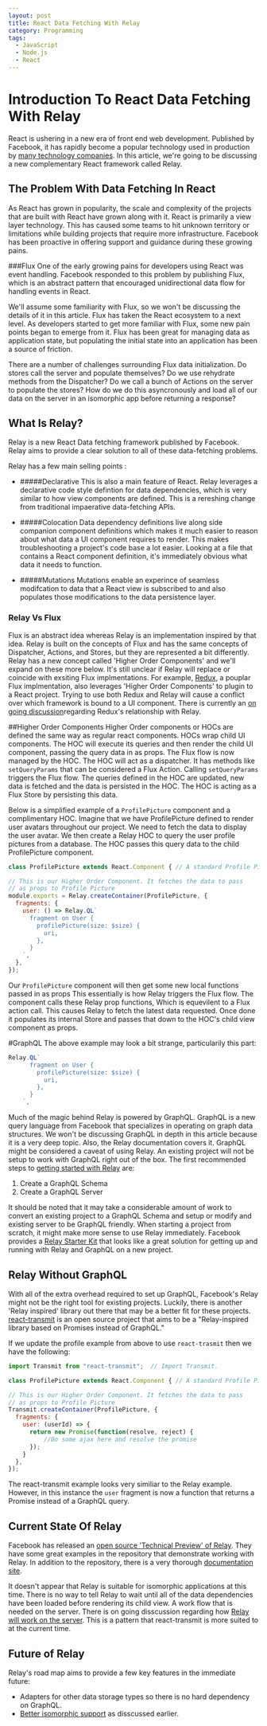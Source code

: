 ```yaml
---
layout: post
title: React Data Fetching With Relay
category: Programming
tags:
  - JavaScript
  - Node.js
  - React
---
```


# Introduction To React Data Fetching With Relay
React is ushering in a new era of front end web development. Published by Facebook, it has rapidly become a popular technology used in production by [many technology companies](https://github.com/facebook/react/wiki/Sites-Using-React). In this article, we're going to be discussing a new complementary React framework called Relay.

## The Problem With Data Fetching In React
As React has grown in popularity, the scale and complexity of the projects that are built with React have grown along with it. React is primarily a view layer technology. This has caused some teams to hit unknown territory or limitations while building projects that require more infrastructure. Facebook has been proactive in offering support and guidance during these growing pains.

###Flux
One of the early growing pains for developers using React was event handling. Facebook responded to this problem by publishing Flux, which is an abstract pattern that encouraged unidirectional data flow for handling events in React.

We'll assume some familiarity with Flux, so we won't be discussing the details of it in this article. Flux has taken the React ecosystem to a next level. As developers started to get more familiar with Flux, some new pain points began to emerge from it. Flux has been great for managing data as application state, but populating the initial state into an application has been a source of friction.

There are a number of challenges surrounding Flux data initialization. Do stores call the server and populate themselves? Do we use rehydrate methods from the Dispatcher? Do we call a bunch of Actions on the server to populate the stores? How do we do this asyncronously and load all of our data on the server in an isomorphic app before returning a response?

## What Is Relay?
Relay is a new React Data fetching framework published by Facebook. Relay aims to provide a clear solution to all of these data-fetching problems.

Relay has a few main selling points : 

* #####Declarative
This is also a main feature of React. Relay leverages a declarative code style defintion for data dependencies, which is very similar to how view components are defined. This is a rereshing change from traditional impaerative data-fetching APIs.

* #####Colocation
Data dependency definitions live along side companion component definitions which makes it much easier to reason about what data a UI component requires to render. This makes troubleshooting a project's code base a lot easier. Looking at a file that contains a React component definition, it's immediately obvious what data it needs to function.

* #####Mutations
Mutations enable an experince of seamless modifcation to data that a React view is subscribed to and also populates those modifications to the data persistence layer. 

### Relay Vs Flux
Flux is an abstract idea whereas Relay is an implementation inspired by that idea. Relay is built on the concepts of Flux and has the same concepts of Dispatcher, Actions, and Stores, but they are represented a bit differently. Relay has a new concept called 'Higher Order Components' and we'll expand on these more below. It's still unclear if Relay will replace or coincide with exsiting Flux implmentations. For example, [Redux](https://github.com/rackt/redux), a pouplar Flux implmentation, also leverages 'Higher Order Components' to plugin to a React project. Trying to use both Redux and Relay will cause a conflict over which framework is bound to a UI component. There is currently an [on going discussion](https://github.com/rackt/redux/issues/464)regarding Redux's relationship with Relay.

##Higher Order Components
Higher Order components or HOCs are defined the same way as regular react components. HOCs wrap child UI components. The HOC will execute its queries and then render the child UI component, passing the query data in as props. The Flux flow is now managed by the HOC. The HOC will act as a dispatcher. It has methods like `setQueryParams` that can be considered a Flux Action. Calling `setQueryParams` triggers the Flux flow. The queries defined in the HOC are updated, new data is fetched and the data is persisted in the HOC. The HOC is acting as a Flux Store by persisting this data.

Below is a simplified example of a `ProfilePicture` component and a complimentary HOC. Imagine that we have ProfilePicture defined to render user avatars throughout our project. We need to fetch the data to display the user avatar. We then create a Relay HOC to query the user profile pictures from a database. The HOC passes this query data to the child ProfilePicture component.


```javascript
class ProfilePicture extends React.Component { // A standard Profile Picture component }

// This is our Higher Order Component. It fetches the data to pass
// as props to Profile Picture
module.exports = Relay.createContainer(ProfilePicture, {
  fragments: {
    user: () => Relay.QL`
      fragment on User {
        profilePicture(size: $size) {
          uri,
        },
      }
    `,
  },
});
```

Our `ProfilePicture` component will then get some new local functions passed in as props This essentially is how Relay triggers the Flux flow. The component calls these Relay prop functions, Which is equevilent to a Flux action call. This causes Relay to fetch the latest data requested. Once done it populates its internal Store and passes that down to the HOC's child view component as props.

#GraphQL
The above example may look a bit strange, particularily this part:

```javascript
Relay.QL`
      fragment on User {
        profilePicture(size: $size) {
          uri,
        },
      }
    `,
```

Much of the magic behind Relay is powered by GraphQL. GraphQL is a new query language from Facebook that specializes in operating on graph data structures. We won't be discussing GraphQL in depth in this article because it is a very deep topic. Also, the Relay documentation covers it. GraphQL might be considered a caveat of using Relay. An existing project will not be setup to work with GraphQL right out of the box. The first recommended steps to [getting started with Relay](https://facebook.github.io/relay/docs/getting-started.html#content) are:

1. Create a GraphQL Schema
2. Create a GraphQL Server

It should be noted that it may take a considerable amount of work to convert an existing project to a GraphQL Schema and setup or modify and existing server to be GraphQL friendly. When starting a project from scratch, it might make more sense to use Relay immediately. Facebook provides a [Relay Starter Kit](https://github.com/facebook/relay-starter-kit) that looks like a great solution for getting up and running with Relay and GraphQL on a new project.

## Relay Without GraphQL
With all of the extra overhead required to set up GraphQL, Facebook's Relay might not be the right tool for existing projects. Luckily, there is another 'Relay inspired' library out there that may be a better fit for these projects. [react-transmit](https://github.com/RickWong/react-transmit) is an open source project that aims to be a "Relay-inspired library based on Promises instead of GraphQL."

If we update the profile example from above to use `react-trasmit` then we have the following:

```javascript
import Transmit from "react-transmit";  // Import Transmit.

class ProfilePicture extends React.Component { // A standard Profile Picture component }

// This is our Higher Order Component. It fetches the data to pass
// as props to Profile Picture
Transmit.createContainer(ProfilePicture, {
  fragments: {
    user: (userId) => {
      return new Promise(function(resolve, reject) { 
          //Do some ajax here and resolve the promise
      });
    }
  },
});
```
The react-transmit example looks very similiar to the Relay example. However, in this instance the `user` fragment is now a function that returns a Promise instead of a GraphQL query.

## Current State Of Relay
Facebook has released an [open source 'Technical Preview' of Relay](https://facebook.github.io/react/blog/2015/08/11/relay-technical-preview.html). They have some great examples in the repository that demonstrate working with Relay. In addition to the repository, there is a very thorough [documentation site](https://facebook.github.io/relay/).

It doesn't appear that Relay is suitable for isomorphic applications at this time. There is no way to tell Relay to wait until all of the data dependencies have been loaded before rendering its child view. A work flow that is needed on the server. There is on going disscussion regarding how [Relay will work on the server](https://github.com/facebook/relay/issues/136). This is a pattern that react-transmit is more suited to at the current time.

## Future of Relay
Relay's road map aims to provide a few key features in the immediate future:

*  Adapters for other data storage types so there is no hard dependency on GraphQL. 
*  [Better isomorphic support](https://github.com/facebook/relay/issues/136) as disscussed earlier.